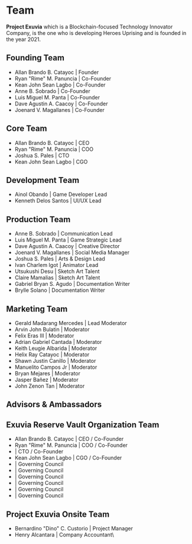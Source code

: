 # Team

**Project Exuvia** which is a Blockchain-focused Technology Innovator Company, is the one who is developing Heroes Uprising and is founded in the year 2021.



## Founding Team

* Allan Brando B. Catayoc | Founder
* Ryan "Rime" M. Panuncia | Co-Founder
* Kean John Sean Lagbo | Co-Founder
* Anne B. Sobrado | Co-Founder
* Luis Miguel M. Panta | Co-Founder
* Dave Agustin A. Caacoy | Co-Founder
* Joenard V. Magallanes | Co-Founder

## Core Team

* Allan Brando B. Catayoc | CEO
* Ryan "Rime" M. Panuncia | COO
* Joshua S. Pales | CTO
* Kean John Sean Lagbo | CGO

## Development Team

* Ainol Obando | Game Developer Lead
* Kenneth Delos Santos | UI/UX Lead

## Production Team

* Anne B. Sobrado | Communication Lead
* Luis Miguel M. Panta | Game Strategic Lead
* Dave Agustin A. Caacoy | Creative Director
* Joenard V. Magallanes | Social Media Manager
* Joshua S. Pales | Arts & Design Lead
* Ivan Charlem Igot | Animator Lead&#x20;
* Utsukushi Desu | Sketch Art Talent&#x20;
* Claire Mamalias | Sketch Art Talent&#x20;
* Gabriel Bryan S. Agudo | Documentation Writer
* Brylle Solano | Documentation Writer

## Marketing Team

* Gerald Madarang Mercedes | Lead Moderator
* Arvin John Bulatin | Moderator
* Felix Eras III | Moderator
* Adrian Gabriel Cantada | Moderator
* Keith Leugie Albarida | Moderator
* Helix Ray Catayoc | Moderator
* Shawn Justin Canillo | Moderator
* Manuelito Campos Jr | Moderator
* Bryan Mejares | Moderator
* Jasper Bañez | Moderator
* John Zenon Tan | Moderator

## Advisors & Ambassadors&#x20;

## Exuvia Reserve Vault Organization Team

* Allan Brando B. Catayoc | CEO / Co-Founder
* Ryan "Rime" M. Panuncia | COO / Co-Founder
* &#x20;\| CTO / Co-Founder
* Kean John Sean Lagbo | CGO / Co-Founder
* &#x20;\| Governing Council
* &#x20;\| Governing Council
* &#x20;\| Governing Council
* &#x20;\| Governing Council
* &#x20;\| Governing Council
* &#x20;\| Governing Council

## Project Exuvia Onsite Team

* Bernardino "Dino" C. Custorio | Project Manager
* Henry Alcantara | Company Accountant\
